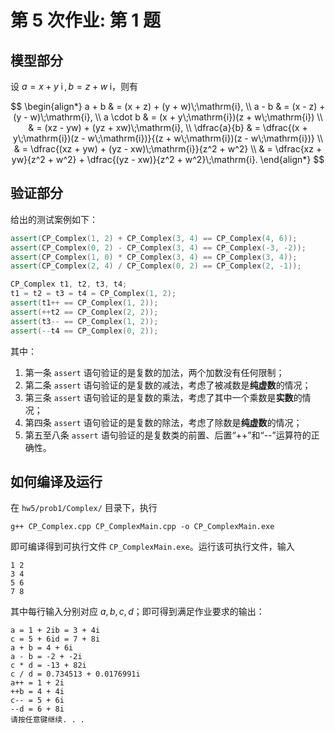 # 第 5 次作业: 第 1 题

## 模型部分

设 $a = x + y\;\mathrm{i}\,,b = z + w\;\mathrm{i}$，则有

$$
\begin{align*}
a + b & = (x + z) + (y + w)\;\mathrm{i}, \\
a - b & = (x - z) + (y - w)\;\mathrm{i}, \\
a \cdot b & = (x + y\;\mathrm{i})(z + w\;\mathrm{i}) \\
& = (xz - yw) + (yz + xw)\;\mathrm{i}, \\
\dfrac{a}{b} & = \dfrac{(x + y\;\mathrm{i})(z - w\;\mathrm{i})}{(z + w\;\mathrm{i})(z - w\;\mathrm{i})} \\
& = \dfrac{(xz + yw) + (yz - xw)\;\mathrm{i}}{z^2 + w^2} \\
& = \dfrac{xz + yw}{z^2 + w^2} + \dfrac{(yz - xw)}{z^2 + w^2}\;\mathrm{i}.
\end{align*}
$$

## 验证部分

给出的测试案例如下：

```c++
assert(CP_Complex(1, 2) + CP_Complex(3, 4) == CP_Complex(4, 6));
assert(CP_Complex(0, 2) - CP_Complex(3, 4) == CP_Complex(-3, -2));
assert(CP_Complex(1, 0) * CP_Complex(3, 4) == CP_Complex(3, 4));
assert(CP_Complex(2, 4) / CP_Complex(0, 2) == CP_Complex(2, -1));

CP_Complex t1, t2, t3, t4;
t1 = t2 = t3 = t4 = CP_Complex(1, 2);
assert(t1++ == CP_Complex(1, 2));
assert(++t2 == CP_Complex(2, 2));
assert(t3-- == CP_Complex(1, 2));
assert(--t4 == CP_Complex(0, 2));
```

其中：

1. 第一条 `assert` 语句验证的是复数的加法，两个加数没有任何限制；
2. 第二条 `assert` 语句验证的是复数的减法，考虑了被减数是**纯虚数**的情况；
3. 第三条 `assert` 语句验证的是复数的乘法，考虑了其中一个乘数是**实数**的情况；
4. 第四条 `assert` 语句验证的是复数的除法，考虑了除数是**纯虚数**的情况；
5. 第五至八条 `assert` 语句验证的是复数类的前置、后置“++”和“--”运算符的正确性。


## 如何编译及运行

在 `hw5/prob1/Complex/` 目录下，执行

```
g++ CP_Complex.cpp CP_ComplexMain.cpp -o CP_ComplexMain.exe
```

即可编译得到可执行文件 `CP_ComplexMain.exe`。运行该可执行文件，输入

```
1 2
3 4
5 6
7 8
```

其中每行输入分别对应 $a, b, c, d$；即可得到满足作业要求的输出：

```
a = 1 + 2ib = 3 + 4i
c = 5 + 6id = 7 + 8i
a + b = 4 + 6i
a - b = -2 + -2i
c * d = -13 + 82i
c / d = 0.734513 + 0.0176991i
a++ = 1 + 2i
++b = 4 + 4i
c-- = 5 + 6i
--d = 6 + 8i
请按任意键继续. . . 
```
